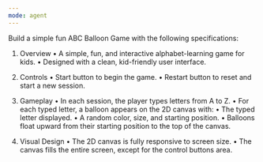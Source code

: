 ```yaml
---
mode: agent
---
```


Build a simple fun ABC Balloon Game with the following specifications:

1. Overview
	•	A simple, fun, and interactive alphabet-learning game for kids.
	•	Designed with a clean, kid-friendly user interface.

2. Controls
	•	Start button to begin the game.
	•	Restart button to reset and start a new session.

3. Gameplay
	•	In each session, the player types letters from A to Z.
	•	For each typed letter, a balloon appears on the 2D canvas with:
	•	The typed letter displayed.
	•	A random color, size, and starting position.
	•	Balloons float upward from their starting position to the top of the canvas.

4. Visual Design
	•	The 2D canvas is fully responsive to screen size.
	•	The canvas fills the entire screen, except for the control buttons area.
